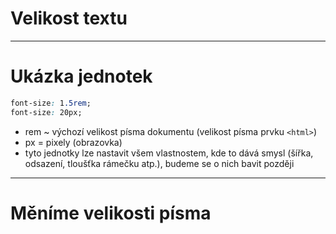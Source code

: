 <!-- .slide: data-state="c-slide-inter" -->

# Velikost textu

---

# Ukázka jednotek <!-- .element: class="c-sr-only" -->

```css
font-size: 1.5rem;
font-size: 20px;
```

>>>
* rem ~ výchozí velikost písma dokumentu (velikost písma prvku `<html>`)
* px = pixely (obrazovka)
* tyto jednotky lze nastavit všem vlastnostem, kde to dává smysl (šířka, odsazení, tloušťka rámečku atp.), budeme se o nich bavit později

---

<!-- .slide: data-state="c-slide-task" -->

# Měníme velikosti písma
